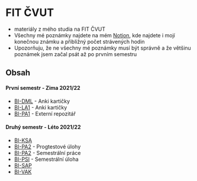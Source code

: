 # FIT ČVUT
- materiály z mého studia na FIT ČVUT
- Všechny mé poznámky najdete na mém [Notion][Notion], kde najdete i mojí konečnou známku a přibližný počet strávených hodin
- Upozorňuju, že ne všechny mé poznámky musí být správně a že většinu poznámek jsem začal psát až po prvním semestru

## Obsah
#### První semestr - Zima 2021/22
- [BI-DML][BI-DML] - Anki kartičky
- [BI-LA1][BI-LA1] - Anki kartičky
- [BI-PA1][BI-PA1] - Externí repozitář

#### Druhý semestr - Léto 2021/22
- [BI-KSA][BI-KSA]
- [BI-PA2][BI-PA2] - Progtestové úlohy
- [BI-PA2][BI-PA2-ASCII] - Semestrální práce
- [BI-PSI][BI-PSI] - Semestrální úloha
- [BI-SAP][BI-SAP]
- [BI-VAK][BI-VAK]



[Notion]: https://mikesjak.notion.site/6fdd49f9ec5747158cbb47e8191c34f7?v=246b825802ef42c0b90483e510ee9268

[BI-PA1]: https://github.com/mikesjak/FIT-CTU-PA1
[BI-DML]: https://github.com/mikesjak/FIT_CVUT/tree/main/BI-DML
[BI-LA1]: https://github.com/mikesjak/FIT_CVUT/tree/main/BI-LA1

[BI-PA2-ASCII]: https://github.com/mikesjak/ASCIIart-editor 
[BI-PA2]: https://github.com/mikesjak/FIT-CTU-PA2
[BI-SAP]: https://github.com/mikesjak/FIT_CVUT/tree/main/BI-SAP
[BI-VAK]: https://github.com/mikesjak/FIT_CVUT/tree/main/BI-VAK
[BI-KSA]: https://github.com/mikesjak/FIT_CVUT/tree/main/BI-KSA
[BI-PSI]: https://github.com/mikesjak/FIT_CVUT/tree/main/BI-PSI
